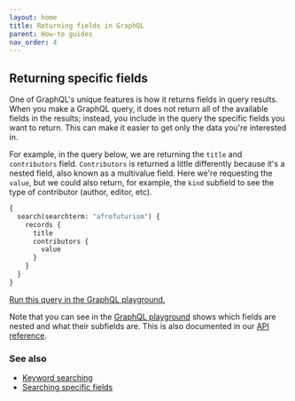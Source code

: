 ```yaml
---
layout: home
title: Returning fields in GraphQL
parent: How-to guides
nav_order: 4
---
```


## Returning specific fields

One of GraphQL's unique features is how it returns fields in query results. When you make a GraphQL query, it does not
return all of the available fields in the results; instead, you include in the query the specific fields you want to
return. This can make it easier to get only the data you're interested in.

For example, in the query below, we are returning the `title` and `contributors` field. `Contributors` is returned a
little differently because it's a nested field, also known as a multivalue field. Here we're requesting the `value`,
but we could also return, for example, the `kind` subfield to see the type of contributor (author, editor, etc).

```graphql
{
  search(searchterm: "afrofuturism") {
    records {
      title
      contributors {
        value
      }
    }
  }
}
```

[Run this query in the GraphQL playground.](https://timdex.mit.edu/playground?query=%7B%0A%20%20search(searchterm%3A%20%22afrofuturism%22)%20%7B%0A%20%20%20%20records%20%7B%0A%20%20%20%20%20%20title%0A%20%20%20%20%20%20contributors%20%7B%0A%20%20%20%20%20%20%20%20value%0A%20%20%20%20%20%20%7D%0A%20%20%20%20%7D%0A%20%20%7D%0A%7D)

Note that you can see in the [GraphQL playground](https://timdex.mit.edu/playground) shows which fields are nested and
what their subfields are. This is also documented in our [API reference](https://mitlibraries.github.io/timdex/reference).

### See also

- [Keyword searching](searching_keywords)
- [Searching specific fields](searching_fields)
